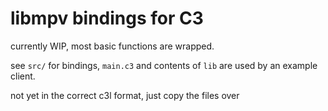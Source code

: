 # libmpv bindings for C3

currently WIP, most basic functions are wrapped.

see `src/` for bindings, `main.c3` and contents of `lib` are used by an example client.

not yet in the correct c3l format, just copy the files over

